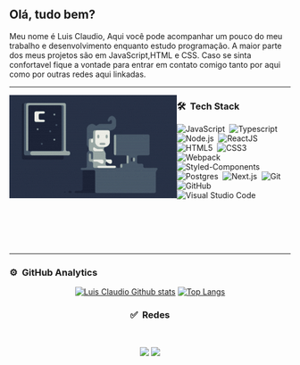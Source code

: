 ## Olá, tudo bem?

Meu nome é Luis Claudio,
  Aqui você pode acompanhar um pouco do meu trabalho e desenvolvimento enquanto estudo programação. A maior parte dos meus projetos são em JavaScript,HTML e CSS. Caso se sinta 
confortavel fique a vontade para entrar em contato comigo tanto por aqui como por outras redes aqui linkadas.

---

<img alt="Night Coding" src="https://raw.githubusercontent.com/AVS1508/AVS1508/master/assets/Night-Coding.gif" align="left"/>

### 🛠 &nbsp;Tech Stack

![JavaScript](https://img.shields.io/badge/-JavaScript-FEAE32?style=flat&logoColor=fff&logo=javascript)&nbsp;
![Typescript](https://img.shields.io/badge/-Typescript-3178C6?style=flat&logoColor=fff&logo=typescript)&nbsp;
![Node.js](https://img.shields.io/badge/-Node.js-5B9856?style=flat&logoColor=fff&logo=node.js)&nbsp;
![ReactJS](https://img.shields.io/badge/-ReactJS-18BCEE?style=flat&logoColor=fff&logo=react)&nbsp;
![HTML5](https://img.shields.io/badge/-HTML5-333333?style=flat&logo=HTML5)&nbsp;
![CSS3](https://img.shields.io/badge/-CSS3-333333?style=flat&logo=CSS3&logoColor=1572B6)&nbsp;
![Webpack](https://img.shields.io/badge/-Webpack-333333?style=flat&logo=webpack&logoColor=8DD6F9)&nbsp;
![Styled-Components](https://img.shields.io/badge/-StyledComponents-333333?style=flat&logo=styled-components&logoColor=ffde34)\
![Postgres](https://img.shields.io/badge/-Postgres-333333?style=flat&logo=postgresql&logoColor=336791)&nbsp;
![Next.js](https://img.shields.io/badge/-Next.js-333333?style=flat&logo=next.js)&nbsp;
![Git](https://img.shields.io/badge/-Git-333333?style=flat&logo=git)\
![GitHub](https://img.shields.io/badge/-GitHub-333333?style=flat&logo=github)&nbsp;
![Visual Studio Code](https://img.shields.io/badge/-Visual%20Studio%20Code-333333?style=flat&logo=visual-studio-code&logoColor=007ACC)&nbsp;

<br>
<br>
<br>
<br>

---
### ⚙️ &nbsp;GitHub Analytics

<div align="center">
  
[![Luis Claudio Github stats](https://github-readme-stats.vercel.app/api?username=LuisClaudioBoaventura&show_icons=true&theme=react&count_private=true)](https://github.com/anuraghazra/github-readme-stats)
[![Top Langs](https://github-readme-stats.vercel.app/api/top-langs/?username=LuisClaudioBoaventura&layout=compact&langs_count=8&theme=react)](https://github.com/anuraghazra/github-readme-stats)

</div>

<div align="center">

###  ✅ &nbsp;Redes

</div>

<br />
<p align="center">
<a href="https://www.linkedin.com/in/luis-claudio-boaventura-02a762140/"><img src="https://img.shields.io/badge/-Luis%20Claudio%20-0077B5?style=flat-square&logo=Linkedin&logoColor=white"/></a>
<a href="Luizinboaventura@gmail.com"><img src="https://img.shields.io/badge/-Luis%20Claudio-D14836?style=flat-square&logo=Gmail&logoColor=white"/>
</a>
</p>
